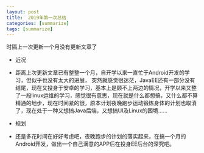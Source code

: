 ```yaml
---
layout: post
title:  2019年第一次总结
categories: [summarize]
tags: [summarize]
---
```

时隔上一次更新一个月没有更新文章了

<!--more-->

 - 近况

  - 距离上次更新文章已有整整一个月，自开学以来一直忙于Android开发的学习，但似乎也没有太大的进展，
 突然就感觉很迷茫，JavaEE还有一部分没有结尾，现在又投身于安卓的学习，基本上是顾不上两边的情况，开学以来又整了一段linux运维的学习，感觉很有意思，现在就是什么都想搞，又什么都不算精通的地步，现在时间紧的很，原本计划夜晚跑步运动锻炼身体的计划也取消了，现在处于一种又想搞Java后端，又想搞UI及Linux的困境……

 - 规划
  - 还是多花时间在好好考虑吧，夜晚跑步的计划的落实起来，在搞一个月的Android开发，做出一个自己满意的APP后在投身EE后台的深究吧。



